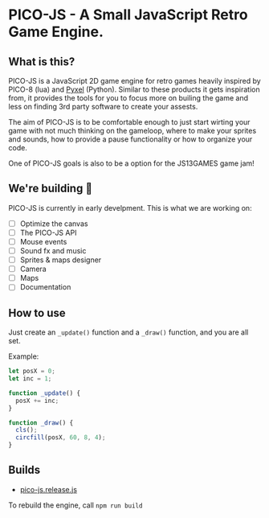 # PICO-JS - A Small JavaScript Retro Game Engine.

## What is this?

PICO-JS is a JavaScript 2D game engine for retro games heavily inspired by PICO-8 (lua) and [Pyxel](https://github.com/kitao/pyxel) (Python). Similar to these products it gets inspiration from, it provides the tools for you to focus more on builing the game and less on finding 3rd party software to create your assests.

The aim of PICO-JS is to be comfortable enough to just start wirting your game with not much thinking on the gameloop, where to make your sprites and sounds, how to provide a pause functionality or how to organize your code.

One of PICO-JS goals is also to be a option for the JS13GAMES game jam!

## We're building :construction:

PICO-JS is currently in early develpment. This is what we are working on:

- [ ] Optimize the canvas
- [ ] The PICO-JS API
- [ ] Mouse events
- [ ] Sound fx and music
- [ ] Sprites & maps designer
- [ ] Camera
- [ ] Maps
- [ ] Documentation

## How to use

Just create an `_update()` function and a `_draw()` function, and you are all set.

Example:

```javascript
let posX = 0;
let inc = 1;

function _update() {
  posX += inc;
}

function _draw() {
  cls();
  circfill(posX, 60, 8, 4);
}
```

## Builds

- [pico-js.release.js](https://github.com/isacben/pico-js/blob/main/dist/pico-js.release.js)

To rebuild the engine, call `npm run build`
